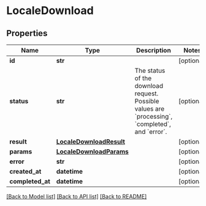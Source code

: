 # LocaleDownload

## Properties
Name | Type | Description | Notes
------------ | ------------- | ------------- | -------------
**id** | **str** |  | [optional] 
**status** | **str** | The status of the download request. Possible values are &#x60;processing&#x60;, &#x60;completed&#x60;, and &#x60;error&#x60;.  | [optional] 
**result** | [**LocaleDownloadResult**](LocaleDownloadResult.md) |  | [optional] 
**params** | [**LocaleDownloadParams**](LocaleDownloadParams.md) |  | [optional] 
**error** | **str** |  | [optional] 
**created_at** | **datetime** |  | [optional] 
**completed_at** | **datetime** |  | [optional] 

[[Back to Model list]](../README.md#documentation-for-models) [[Back to API list]](../README.md#documentation-for-api-endpoints) [[Back to README]](../README.md)



